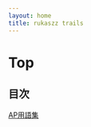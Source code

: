 ```yaml
---
layout: home
title: rukaszz trails
---
```


# Top

## 目次

[AP用語集](https://rukaszz.github.io/test_public/AP/AITEE_terms.md)